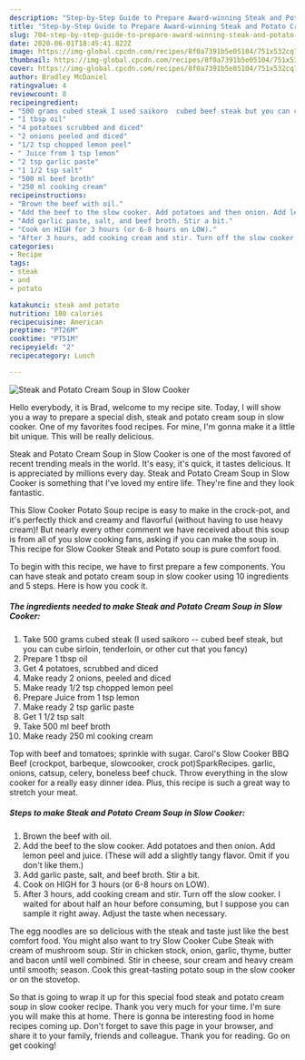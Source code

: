 ```yaml
---
description: "Step-by-Step Guide to Prepare Award-winning Steak and Potato Cream Soup in Slow Cooker"
title: "Step-by-Step Guide to Prepare Award-winning Steak and Potato Cream Soup in Slow Cooker"
slug: 704-step-by-step-guide-to-prepare-award-winning-steak-and-potato-cream-soup-in-slow-cooker
date: 2020-06-01T18:45:41.822Z
image: https://img-global.cpcdn.com/recipes/8f0a7391b5e05104/751x532cq70/steak-and-potato-cream-soup-in-slow-cooker-recipe-main-photo.jpg
thumbnail: https://img-global.cpcdn.com/recipes/8f0a7391b5e05104/751x532cq70/steak-and-potato-cream-soup-in-slow-cooker-recipe-main-photo.jpg
cover: https://img-global.cpcdn.com/recipes/8f0a7391b5e05104/751x532cq70/steak-and-potato-cream-soup-in-slow-cooker-recipe-main-photo.jpg
author: Bradley McDaniel
ratingvalue: 4
reviewcount: 8
recipeingredient:
- "500 grams cubed steak I used saikoro  cubed beef steak but you can cube sirloin tenderloin or other cut that you fancy"
- "1 tbsp oil"
- "4 potatoes scrubbed and diced"
- "2 onions peeled and diced"
- "1/2 tsp chopped lemon peel"
- " Juice from 1 tsp lemon"
- "2 tsp garlic paste"
- "1 1/2 tsp salt"
- "500 ml beef broth"
- "250 ml cooking cream"
recipeinstructions:
- "Brown the beef with oil."
- "Add the beef to the slow cooker. Add potatoes and then onion. Add lemon peel and juice. (These will add a slightly tangy flavor. Omit if you don&#39;t like them.)"
- "Add garlic paste, salt, and beef broth. Stir a bit."
- "Cook on HIGH for 3 hours (or 6-8 hours on LOW)."
- "After 3 hours, add cooking cream and stir. Turn off the slow cooker. I waited for about half an hour before consuming, but I suppose you can sample it right away. Adjust the taste when necessary."
categories:
- Recipe
tags:
- steak
- and
- potato

katakunci: steak and potato 
nutrition: 180 calories
recipecuisine: American
preptime: "PT26M"
cooktime: "PT51M"
recipeyield: "2"
recipecategory: Lunch

---
```



![Steak and Potato Cream Soup in Slow Cooker](https://img-global.cpcdn.com/recipes/8f0a7391b5e05104/751x532cq70/steak-and-potato-cream-soup-in-slow-cooker-recipe-main-photo.jpg)

Hello everybody, it is Brad, welcome to my recipe site. Today, I will show you a way to prepare a special dish, steak and potato cream soup in slow cooker. One of my favorites food recipes. For mine, I'm gonna make it a little bit unique. This will be really delicious.

Steak and Potato Cream Soup in Slow Cooker is one of the most favored of recent trending meals in the world. It's easy, it's quick, it tastes delicious. It is appreciated by millions every day. Steak and Potato Cream Soup in Slow Cooker is something that I've loved my entire life. They're fine and they look fantastic.

This Slow Cooker Potato Soup recipe is easy to make in the crock-pot, and it&#39;s perfectly thick and creamy and flavorful (without having to use heavy cream)! But nearly every other comment we have received about this soup is from all of you slow cooking fans, asking if you can make the soup in. This recipe for Slow Cooker Steak and Potato soup is pure comfort food.


To begin with this recipe, we have to first prepare a few components. You can have steak and potato cream soup in slow cooker using 10 ingredients and 5 steps. Here is how you cook it.

<!--inarticleads1-->

##### The ingredients needed to make Steak and Potato Cream Soup in Slow Cooker:

1. Take 500 grams cubed steak (I used saikoro -- cubed beef steak, but you can cube sirloin, tenderloin, or other cut that you fancy)
1. Prepare 1 tbsp oil
1. Get 4 potatoes, scrubbed and diced
1. Make ready 2 onions, peeled and diced
1. Make ready 1/2 tsp chopped lemon peel
1. Prepare  Juice from 1 tsp lemon
1. Make ready 2 tsp garlic paste
1. Get 1 1/2 tsp salt
1. Take 500 ml beef broth
1. Make ready 250 ml cooking cream


Top with beef and tomatoes; sprinkle with sugar. Carol&#39;s Slow Cooker BBQ Beef (crockpot, barbeque, slowcooker, crock pot)SparkRecipes. garlic, onions, catsup, celery, boneless beef chuck. Throw everything in the slow cooker for a really easy dinner idea. Plus, this recipe is such a great way to stretch your meat. 

<!--inarticleads2-->

##### Steps to make Steak and Potato Cream Soup in Slow Cooker:

1. Brown the beef with oil.
1. Add the beef to the slow cooker. Add potatoes and then onion. Add lemon peel and juice. (These will add a slightly tangy flavor. Omit if you don&#39;t like them.)
1. Add garlic paste, salt, and beef broth. Stir a bit.
1. Cook on HIGH for 3 hours (or 6-8 hours on LOW).
1. After 3 hours, add cooking cream and stir. Turn off the slow cooker. I waited for about half an hour before consuming, but I suppose you can sample it right away. Adjust the taste when necessary.


The egg noodles are so delicious with the steak and taste just like the best comfort food. You might also want to try Slow Cooker Cube Steak with cream of mushroom soup. Stir in chicken stock, onion, garlic, thyme, butter and bacon until well combined. Stir in cheese, sour cream and heavy cream until smooth; season. Cook this great-tasting potato soup in the slow cooker or on the stovetop. 

So that is going to wrap it up for this special food steak and potato cream soup in slow cooker recipe. Thank you very much for your time. I'm sure you will make this at home. There is gonna be interesting food in home recipes coming up. Don't forget to save this page in your browser, and share it to your family, friends and colleague. Thank you for reading. Go on get cooking!
